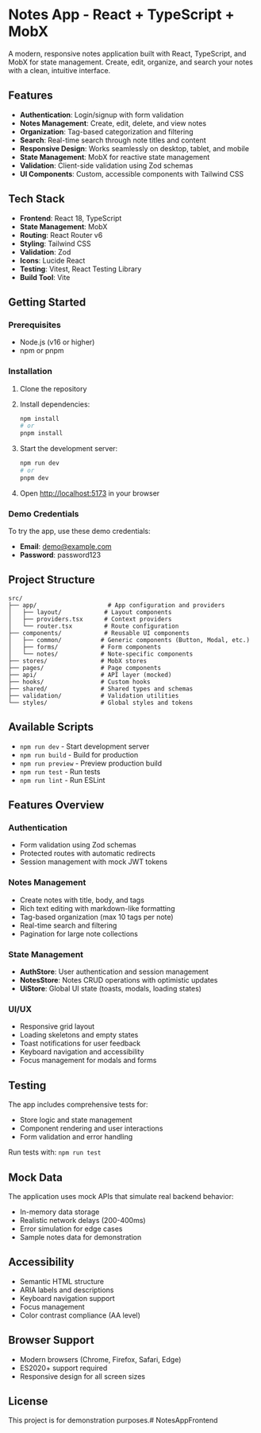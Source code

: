 # Notes App - React + TypeScript + MobX

A modern, responsive notes application built with React, TypeScript, and MobX for state management. Create, edit, organize, and search your notes with a clean, intuitive interface.

## Features

- **Authentication**: Login/signup with form validation
- **Notes Management**: Create, edit, delete, and view notes
- **Organization**: Tag-based categorization and filtering
- **Search**: Real-time search through note titles and content
- **Responsive Design**: Works seamlessly on desktop, tablet, and mobile
- **State Management**: MobX for reactive state management
- **Validation**: Client-side validation using Zod schemas
- **UI Components**: Custom, accessible components with Tailwind CSS

## Tech Stack

- **Frontend**: React 18, TypeScript
- **State Management**: MobX
- **Routing**: React Router v6
- **Styling**: Tailwind CSS
- **Validation**: Zod
- **Icons**: Lucide React
- **Testing**: Vitest, React Testing Library
- **Build Tool**: Vite

## Getting Started

### Prerequisites

- Node.js (v16 or higher)
- npm or pnpm

### Installation

1. Clone the repository
2. Install dependencies:
   ```bash
   npm install
   # or
   pnpm install
   ```

3. Start the development server:
   ```bash
   npm run dev
   # or
   pnpm dev
   ```

4. Open [http://localhost:5173](http://localhost:5173) in your browser

### Demo Credentials

To try the app, use these demo credentials:
- **Email**: demo@example.com  
- **Password**: password123

## Project Structure

```
src/
├── app/                    # App configuration and providers
│   ├── layout/            # Layout components
│   ├── providers.tsx      # Context providers
│   └── router.tsx         # Route configuration
├── components/            # Reusable UI components
│   ├── common/           # Generic components (Button, Modal, etc.)
│   ├── forms/            # Form components
│   └── notes/            # Note-specific components
├── stores/               # MobX stores
├── pages/                # Page components
├── api/                  # API layer (mocked)
├── hooks/                # Custom hooks
├── shared/               # Shared types and schemas
├── validation/           # Validation utilities
└── styles/               # Global styles and tokens
```

## Available Scripts

- `npm run dev` - Start development server
- `npm run build` - Build for production
- `npm run preview` - Preview production build
- `npm run test` - Run tests
- `npm run lint` - Run ESLint

## Features Overview

### Authentication
- Form validation using Zod schemas
- Protected routes with automatic redirects
- Session management with mock JWT tokens

### Notes Management
- Create notes with title, body, and tags
- Rich text editing with markdown-like formatting
- Tag-based organization (max 10 tags per note)
- Real-time search and filtering
- Pagination for large note collections

### State Management
- **AuthStore**: User authentication and session management
- **NotesStore**: Notes CRUD operations with optimistic updates
- **UiStore**: Global UI state (toasts, modals, loading states)

### UI/UX
- Responsive grid layout
- Loading skeletons and empty states
- Toast notifications for user feedback
- Keyboard navigation and accessibility
- Focus management for modals and forms

## Testing

The app includes comprehensive tests for:
- Store logic and state management
- Component rendering and user interactions
- Form validation and error handling

Run tests with: `npm run test`

## Mock Data

The application uses mock APIs that simulate real backend behavior:
- In-memory data storage
- Realistic network delays (200-400ms)
- Error simulation for edge cases
- Sample notes data for demonstration

## Accessibility

- Semantic HTML structure
- ARIA labels and descriptions
- Keyboard navigation support
- Focus management
- Color contrast compliance (AA level)

## Browser Support

- Modern browsers (Chrome, Firefox, Safari, Edge)
- ES2020+ support required
- Responsive design for all screen sizes

## License

This project is for demonstration purposes.#   N o t e s A p p F r o n t e n d  
 